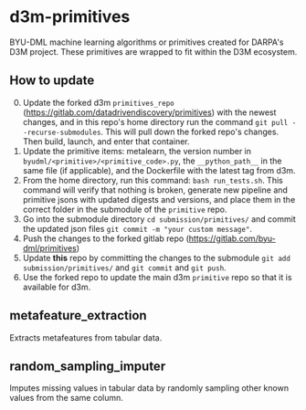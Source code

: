 # d3m-primitives

BYU-DML machine learning algorithms or primitives created for DARPA's D3M project.
These primitives are wrapped to fit within the D3M ecosystem.

## How to update
0. Update the forked d3m `primitives_repo` (https://gitlab.com/datadrivendiscovery/primitives) with the newest changes, and in this repo's home directory run the command `git pull --recurse-submodules`.  This will pull down the forked repo's changes. Then build, launch, and enter that container.
1. Update the primitive items: metalearn, the version number in `byudml/<primitive>/<primitive_code>.py`, the `__python_path__` in the same file (if applicable),  and the Dockerfile with the latest tag from d3m.
2. From the home directory, run this command: `bash run_tests.sh`.  This command will verify that nothing is broken, generate new pipeline and primitive jsons with updated digests and versions, and place them in the correct folder in the submodule of the `primitive` repo.
3. Go into the submodule directory `cd submission/primitives/` and commit the updated json files `git commit -m "your custom message"`.
4. Push the changes to the forked gitlab repo (https://gitlab.com/byu-dml/primitives)
5. Update **this** repo by committing the changes to the submodule `git add submission/primitives/` and `git commit` and `git push`.
6. Use the forked repo to update the main d3m `primitive` repo so that it is available for d3m.

## metafeature_extraction

Extracts metafeatures from tabular data.

## random_sampling_imputer

Imputes missing values in tabular data by randomly sampling other known values from the same column.
